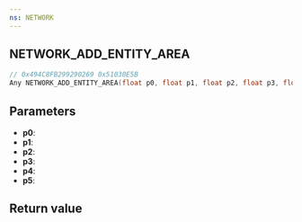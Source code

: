 ```yaml
---
ns: NETWORK
---
```

## NETWORK_ADD_ENTITY_AREA

```c
// 0x494C8FB299290269 0x51030E5B
Any NETWORK_ADD_ENTITY_AREA(float p0, float p1, float p2, float p3, float p4, float p5);
```


## Parameters
* **p0**: 
* **p1**: 
* **p2**: 
* **p3**: 
* **p4**: 
* **p5**: 

## Return value
